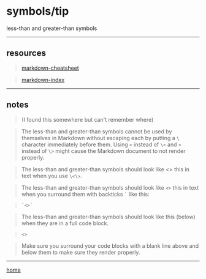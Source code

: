 # symbols/tip


less-than and greater-than symbols
___

## resources

> [markdown-cheatsheet](/home/pi/Documents/notesystem/markdown-cheat-sheet.md)

> [markdown-index](/home/pi/Documents/notesystem/markdown-index.md)

___


## notes

> (I found this somewhere but can't remember where)

> The less-than and greater-than symbols cannot be used by themselves in Markdown without escaping each by putting a `\` character immediately before them. Using `<` instead of `\<` and `>` instead of `\>` might cause the Markdown document to not render properly.

> The less-than and greater-than symbols should look like \<\> this in text when you use `\<\>`.

> The less-than and greater-than symbols should look like `<>` this in text when you surround them with backticks <code>`</code> like this:

> ```
> `<>`
> ```

> The less-than and greater-than symbols should look like this (below) when they are in a full code block.

> ```
> <>
> ```

> Make sure you surround your code blocks with a blank line above and below them to make sure they render properly.

___

[home](./home.md)
